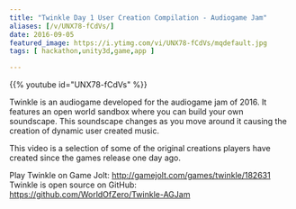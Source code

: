 ```yaml
---
title: "Twinkle Day 1 User Creation Compilation - Audiogame Jam"
aliases: [/v/UNX78-fCdVs/]
date: 2016-09-05
featured_image: https://i.ytimg.com/vi/UNX78-fCdVs/mqdefault.jpg
tags: [ hackathon,unity3d,game,app ]

---
```


{{% youtube id="UNX78-fCdVs" %}}

Twinkle is an audiogame developed for the audiogame jam of 2016. It features an open world sandbox where you can build your own soundscape. This soundscape changes as you move around it causing the creation of dynamic user created music.

This video is a selection of some of the original creations players have created since the games release one day ago.

Play Twinkle on Game Jolt: http://gamejolt.com/games/twinkle/182631
Twinkle is open source on GitHub: https://github.com/WorldOfZero/Twinkle-AGJam